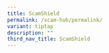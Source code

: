 ```yaml
---
title: ScamShield
permalink: /scam-hub/permalink/
variant: tiptap
description: ""
third_nav_title: ScamShield
---
```

<p></p>